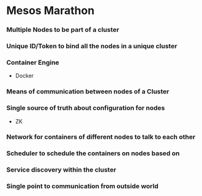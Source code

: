 # Mesos  Marathon 
### Multiple Nodes to be part of a cluster

### Unique ID/Token to bind all the nodes in a unique cluster

### Container Engine
- Docker 

### Means of communication between nodes of a Cluster

### Single source of truth about configuration for nodes
-  ZK

### Network for containers of different nodes to talk to each other

### Scheduler to schedule the containers on nodes based on

### Service discovery within the cluster

### Single point to communication from outside world
